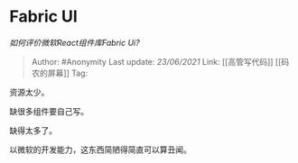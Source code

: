 # Fabric UI
*如何评价微软React组件库Fabric Ui?*

> Author: #Anonymity
> Last update: *23/06/2021*
> Link: [[高管写代码]] [[码农的屏幕]]
> Tag:

资源太少。

缺很多组件要自己写。

缺得太多了。

以微软的开发能力，这东西简陋得简直可以算丑闻。
